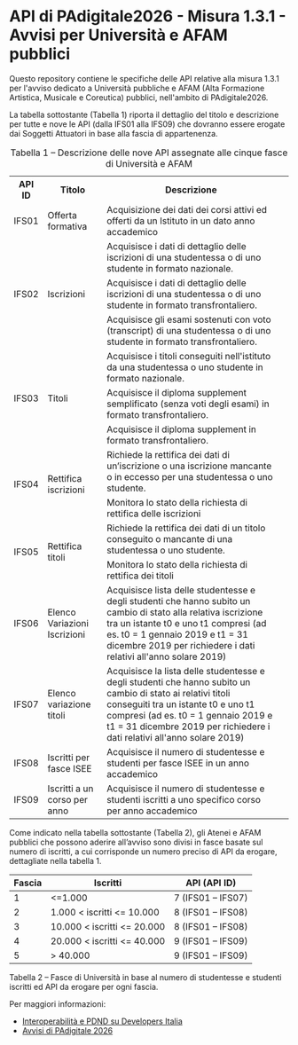 # API di PAdigitale2026 - Misura 1.3.1 - Avvisi per Università e AFAM pubblici

Questo repository contiene le specifiche delle API relative alla misura 1.3.1 per l'avviso dedicato a Università pubbliche e AFAM (Alta Formazione Artistica, Musicale e Coreutica) pubblici, nell'ambito di PAdigitale2026. 

La tabella sottostante (Tabella 1) riporta il dettaglio del titolo e descrizione per tutte e nove le API (dalla IFS01 alla IFS09) che dovranno essere erogate dai Soggetti Attuatori in base alla fascia di appartenenza. 

<table>
       <caption>Tabella 1 – Descrizione delle nove API assegnate alle cinque fasce di Università e AFAM</caption>

  <th>API ID</th><th>Titolo</th><th>Descrizione</th>
  <tr>
    <td>IFS01</td><td>Offerta formativa</td><td>Acquisizione dei dati dei corsi attivi ed offerti da un Istituto in un dato anno accademico</td>
  </tr>
  <tr>
    <td rowspan=3>IFS02</td>
    <td rowspan=3>Iscrizioni</td>
    <td>Acquisisce i dati di dettaglio delle iscrizioni di una studentessa o di uno studente in formato nazionale.</td>
    <tr>
    <td>Acquisisce i dati di dettaglio delle iscrizioni di una studentessa o di uno studente in formato transfrontaliero. </td>
    </tr>
  <tr>
    <td>Acquisisce gli esami sostenuti con voto (transcript) di una studentessa o di uno studente in formato transfrontaliero. </td>
  </tr>
  </tr>
    <tr>
    <td rowspan=3>IFS03</td>
    <td rowspan=3>Titoli</td>
    <td>Acquisisce i titoli conseguiti nell'istituto da una studentessa o uno studente in formato nazionale.</td>
    <tr>
    <td>Acquisisce il diploma supplement semplificato (senza voti degli esami) in formato transfrontaliero.</td>
    </tr>
  <tr>
    <td>Acquisisce il diploma supplement in formato transfrontaliero.</td>
  </tr>
  </tr>
  <tr>
    <td rowspan=2>IFS04</td>
    <td rowspan=2>Rettifica iscrizioni</td>
    <td>Richiede la rettifica dei dati di un’iscrizione o una iscrizione mancante o in eccesso per una studentessa o uno studente.  
  </tr>
  <tr>
    <td>Monitora lo stato della richiesta di rettifica delle iscrizioni</td>
  </tr>
</td>
  </tr>
  <tr>
    <td rowspan=2>IFS05</td>
    <td rowspan=2>Rettifica titoli</td>
    <td>Richiede la rettifica dei dati di un titolo conseguito o mancante di una studentessa o uno studente.  
  </tr>
  <tr>
  <td>Monitora lo stato della richiesta di rettifica dei titoli</td>
  </tr>
<tr>
  <td>IFS06</td>
  <td>Elenco Variazioni Iscrizioni</td>
  <td>Acquisisce lista delle studentesse e degli studenti che hanno subito un cambio di stato alla relativa iscrizione tra un istante t0 e uno t1 compresi (ad es. t0 = 1 gennaio 2019 e t1 = 31 dicembre 2019 per richiedere i dati relativi all'anno solare 2019)</td>
</tr> 
<tr>
  <td>IFS07</td>
  <td>Elenco variazione titoli</td>
  <td>Acquisisce la lista delle studentesse e degli studenti che hanno subito un cambio di stato ai relativi titoli conseguiti tra un istante t0 e uno t1 compresi (ad es. t0 = 1 gennaio 2019 e t1 = 31 dicembre 2019 per richiedere i dati relativi all'anno solare 2019)</td>
</tr>
<tr>
  <td>IFS08</td>
  <td>Iscritti per fasce ISEE</td>
  <td>Acquisisce il numero di studentesse e studenti per fasce ISEE in un anno accademico<td>
</tr>
<tr>
  <td>IFS09</td>
  <td>Iscritti a un corso per anno</td>
  <td>Acquisisce il numero di studentesse e studenti iscritti a uno specifico corso per anno accademico</td>
</tr>
</table>


Come indicato nella tabella sottostante (Tabella 2), gli Atenei e AFAM pubblici che possono aderire all’avviso sono divisi in fasce basate sul numero di iscritti, a cui corrisponde un numero preciso di API da erogare, dettagliate nella tabella 1. 

 
| Fascia | Iscritti | API (API ID) |
|--------|----------|--------------|
|1       |  <=1.000 | 7 (IFS01 – IFS07) |
|2       | 1.000 < iscritti <= 10.000 |8 (IFS01 – IFS08) |
|3       | 10.000 < iscritti <= 20.000 |8 (IFS01 – IFS08) |
|4       | 20.000 < iscritti <= 40.000 |9 (IFS01 – IFS09) |
|5       |> 40.000 | 9 (IFS01 – IFS09) |

Tabella 2 – Fasce di Università in base al numero di studentesse e studenti iscritti ed API da erogare per ogni fascia. 


Per maggiori informazioni:
* [Interoperabilità e PDND su Developers Italia](https://developers.italia.it/it/interoperabilita/)
* [Avvisi di PAdigitale 2026](https://areariservata.padigitale2026.gov.it/Pa_digitale2026_avvisi)
